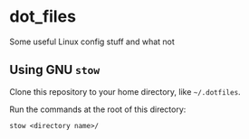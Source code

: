 # dot_files
Some useful Linux config stuff and what not

## Using GNU `stow`

Clone this repository to your home directory, like `~/.dotfiles`.

Run the commands at the root of this directory:

```
stow <directory name>/
```